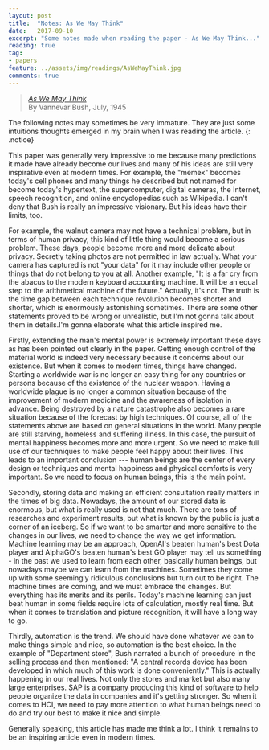 ```yaml
---
layout: post
title:  "Notes: As We May Think"
date:   2017-09-10
excerpt: "Some notes made when reading the paper - As We May Think..."
reading: true
tag:
- papers
feature: ../assets/img/readings/AsWeMayThink.jpg
comments: true
---
```

> [*As We May Think*](https://en.wikipedia.org/wiki/As_We_May_Think) <br>
> By Vannevar Bush, July, 1945

The following notes may sometimes be very immature. They are just some intuitions thoughts emerged in my brain when I was reading the article.
{: .notice}

This paper was generally very impressive to me because many predictions it made have already become our lives and many of his ideas are still very inspirative even at modern times. For example, the "memex" becomes today's cell phones and many things he described but not named for become today's hypertext, the supercomputer, digital cameras, the Internet, speech recognition, and online encyclopedias such as Wikipedia. I can't deny that Bush is really an impressive visionary. But his ideas have their limits, too.

For example, the walnut camera may not have a technical problem, but in terms of human privacy, this kind of little thing would become a serious problem. These days, people become more and more delicate about privacy. Secretly taking photos are not permitted in law actually. What your camera has captured is not "your data" for it may include other people or things that do not belong to you at all. Another example, "It is a far cry from the abacus to the modern keyboard accounting machine. It will be an equal step to the arithmetical machine of the future." Actually, it's not. The truth is the time gap between each technique revolution becomes shorter and shorter, which is enormously astonishing sometimes. There are some other statements proved to be wrong or unrealistic, but I'm not gonna talk about them in details.I'm gonna elaborate what this article inspired me.

Firstly, extending the man's mental power is extremely important these days as has been pointed out clearly in the paper. Getting enough control of the material world is indeed very necessary because it concerns about our existence. But when it comes to modern times, things have changed. Starting a worldwide war is no longer an easy thing for any countries or persons because of the existence of the nuclear weapon. Having a worldwide plague is no longer a common situation because of the improvement of modern medicine and the awareness of isolation in advance. Being destroyed by a nature catastrophe also becomes a rare situation because of the forecast by high techniques. Of course, all of the statements above are based on general situations in the world. Many people are still starving, homeless and suffering illness. In this case, the pursuit of mental happiness becomes more and more urgent. So we need to make full use of our techniques to make people feel happy about their lives. This leads to an important conclusion --- human beings are the center of every design or techniques and mental happiness and physical comforts is very important. So we need to focus on human beings, this is the main point.

Secondly, storing data and making an efficient consultation really matters in the times of big data. Nowadays, the amount of our stored data is enormous, but what is really used is not that much. There are tons of researches and experiment results, but what is known by the public is just a corner of an iceberg. So if we want to be smarter and more sensitive to the changes in our lives, we need to change the way we get information. Machine learning may be an approach, OpenAI's beaten human's best Dota player and AlphaGO's beaten human's best GO player may tell us something - in the past we used to learn from each other, basically human beings, but nowadays maybe we can learn from the machines. Sometimes they come up with some seemingly ridiculous conclusions but turn out to be right. The machine times are coming, and we must embrace the changes. But everything has its merits and its perils. Today's machine learning can just beat human in some fields require lots of calculation, mostly real time. But when it comes to translation and picture recognition, it will have a long way to go.

Thirdly, automation is the trend. We should have done whatever we can to make things simple and nice, so automation is the best choice. In the example of "Department store", Bush narrated a bunch of procedure in the selling process and then mentioned: "A central records device has been developed in which much of this work is done conveniently." This is actually happening in our real lives. Not only the stores and market but also many large enterprises. SAP is a company producing this kind of software to help people organize the data in companies and it's getting stronger. So when it comes to HCI, we need to pay more attention to what human beings need to do and try our best to make it nice and simple.

Generally speaking, this article has made me think a lot. I think it remains to be an inspiring article even in modern times.